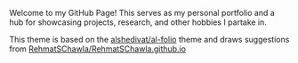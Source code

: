 Welcome to my GitHub Page! This serves as my personal portfolio and a hub for showcasing projects, research, and other hobbies I partake in. 

This theme is based on the [alshedivat/al-folio](https://github.com/alshedivat/al-folio) theme and draws suggestions from [RehmatSChawla/RehmatSChawla.github.io](https://github.com/RehmatSChawla/RehmatSChawla.github.io)


